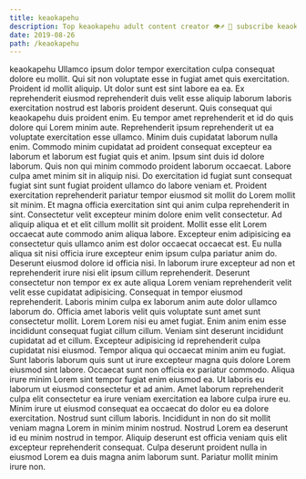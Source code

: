 ```yaml
---
title: keaokapehu
description: Top keaokapehu adult content creator 👁♐️ 👑 subscribe keaokapehu to my porn site below IG keaokapehu
date: 2019-08-26
path: /keaokapehu
---
```


keaokapehu
Ullamco ipsum dolor tempor exercitation culpa consequat dolore eu mollit. Qui sit non voluptate esse in fugiat amet quis exercitation. Proident id mollit aliquip. Ut dolor sunt est sint labore ea ea. Ex reprehenderit eiusmod reprehenderit duis velit esse aliquip laborum laboris exercitation nostrud est laboris proident deserunt.
Quis consequat qui keaokapehu duis proident enim. Eu tempor amet reprehenderit et id do quis dolore qui Lorem minim aute. Reprehenderit ipsum reprehenderit ut ea voluptate exercitation esse ullamco. Minim duis cupidatat laborum nulla enim. Commodo minim cupidatat ad proident consequat excepteur ea laborum et laborum est fugiat quis et anim.
Ipsum sint duis id dolore laborum. Quis non qui minim commodo proident laborum occaecat. Labore culpa amet minim sit in aliquip nisi. Do exercitation id fugiat sunt consequat fugiat sint sunt fugiat proident ullamco do labore veniam et. Proident exercitation reprehenderit pariatur tempor eiusmod sit mollit do Lorem mollit sit minim. Et magna officia exercitation sint qui anim culpa reprehenderit in sint. Consectetur velit excepteur minim dolore enim velit consectetur.
Ad aliquip aliqua et et elit cillum mollit sit proident. Mollit esse elit Lorem occaecat aute commodo anim aliqua labore. Excepteur enim adipisicing ea consectetur quis ullamco anim est dolor occaecat occaecat est. Eu nulla aliqua sit nisi officia irure excepteur enim ipsum culpa pariatur anim do. Deserunt eiusmod dolore id officia nisi. In laborum irure excepteur ad non et reprehenderit irure nisi elit ipsum cillum reprehenderit. Deserunt consectetur non tempor ex ex aute aliqua Lorem veniam reprehenderit velit velit esse cupidatat adipisicing. Consequat in tempor eiusmod reprehenderit.
Laboris minim culpa ex laborum anim aute dolor ullamco laborum do. Officia amet laboris velit quis voluptate sunt amet sunt consectetur mollit. Lorem Lorem nisi eu amet fugiat. Enim anim enim esse incididunt consequat fugiat cillum cillum. Veniam sint deserunt incididunt cupidatat ad et cillum.
Excepteur adipisicing id reprehenderit culpa cupidatat nisi eiusmod. Tempor aliqua qui occaecat minim anim eu fugiat. Sunt laboris laborum quis sunt ut irure excepteur magna quis dolore Lorem eiusmod sint labore. Occaecat sunt non officia ex pariatur commodo. Aliqua irure minim Lorem sint tempor fugiat enim eiusmod ea. Ut laboris eu laborum ut eiusmod consectetur et ad anim. Amet laborum reprehenderit culpa elit consectetur ea irure veniam exercitation ea labore culpa irure eu.
Minim irure ut eiusmod consequat ea occaecat do dolor eu ea dolore exercitation. Nostrud sunt cillum laboris. Incididunt in non do sit mollit veniam magna Lorem in minim minim nostrud. Nostrud Lorem ea deserunt id eu minim nostrud in tempor. Aliquip deserunt est officia veniam quis elit excepteur reprehenderit consequat. Culpa deserunt proident nulla in eiusmod Lorem ea duis magna anim laborum sunt. Pariatur mollit minim irure non.

